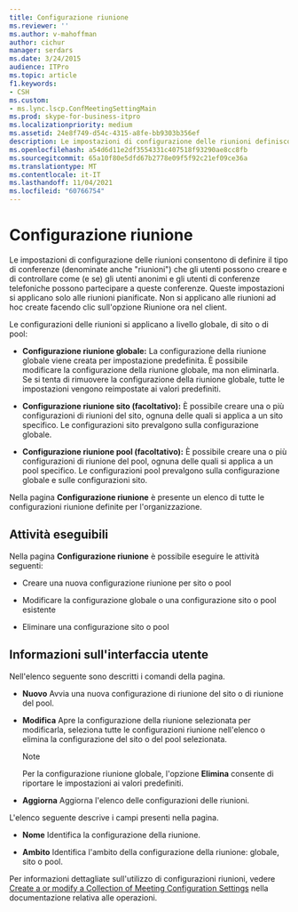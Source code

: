 ```yaml
---
title: Configurazione riunione
ms.reviewer: ''
ms.author: v-mahoffman
author: cichur
manager: serdars
ms.date: 3/24/2015
audience: ITPro
ms.topic: article
f1.keywords:
- CSH
ms.custom:
- ms.lync.lscp.ConfMeetingSettingMain
ms.prod: skype-for-business-itpro
ms.localizationpriority: medium
ms.assetid: 24e8f749-d54c-4315-a8fe-bb9303b356ef
description: Le impostazioni di configurazione delle riunioni definiscono il tipo di conferenze (denominate anche riunioni) che gli utenti possono creare e controllano in che modo (o se) gli utenti anonimi e gli utenti delle conferenze telefoniche con accesso esterno possono partecipare a queste conferenze. Queste impostazioni si applicano solo alle riunioni pianificate. Non si applicano alle riunioni ad hoc create facendo clic sull'opzione Riunione ora nel client.
ms.openlocfilehash: a54d6d11e2df3554331c407518f93290ae8cc8fb
ms.sourcegitcommit: 65a10f80e5dfd67b2778e09f5f92c21ef09ce36a
ms.translationtype: MT
ms.contentlocale: it-IT
ms.lasthandoff: 11/04/2021
ms.locfileid: "60766754"
---
```

# <a name="meeting-configuration"></a>Configurazione riunione

Le impostazioni di configurazione delle riunioni consentono di definire il tipo di conferenze (denominate anche "riunioni") che gli utenti possono creare e di controllare come (e se) gli utenti anonimi e gli utenti di conferenze telefoniche possono partecipare a queste conferenze. Queste impostazioni si applicano solo alle riunioni pianificate. Non si applicano alle riunioni ad hoc create facendo clic sull'opzione Riunione ora nel client.

Le configurazioni delle riunioni si applicano a livello globale, di sito o di pool:

- **Configurazione riunione globale:** La configurazione della riunione globale viene creata per impostazione predefinita. È possibile modificare la configurazione della riunione globale, ma non eliminarla. Se si tenta di rimuovere la configurazione della riunione globale, tutte le impostazioni vengono reimpostate ai valori predefiniti.

- **Configurazione riunione sito (facoltativo):** È possibile creare una o più configurazioni di riunioni del sito, ognuna delle quali si applica a un sito specifico. Le configurazioni sito prevalgono sulla configurazione globale.

- **Configurazione riunione pool (facoltativo):** È possibile creare una o più configurazioni di riunione del pool, ognuna delle quali si applica a un pool specifico. Le configurazioni pool prevalgono sulla configurazione globale e sulle configurazioni sito.

Nella pagina **Configurazione riunione** è presente un elenco di tutte le configurazioni riunione definite per l'organizzazione.

## <a name="tasks-you-can-perform"></a>Attività eseguibili

Nella pagina **Configurazione riunione** è possibile eseguire le attività seguenti:

- Creare una nuova configurazione riunione per sito o pool

- Modificare la configurazione globale o una configurazione sito o pool esistente

- Eliminare una configurazione sito o pool

## <a name="ui-reference"></a>Informazioni sull'interfaccia utente

Nell'elenco seguente sono descritti i comandi della pagina.

- **Nuovo** Avvia una nuova configurazione di riunione del sito o di riunione del pool.

- **Modifica** Apre la configurazione della riunione selezionata per modificarla, seleziona tutte le configurazioni riunione nell'elenco o elimina la configurazione del sito o del pool selezionata.

    > [!NOTE]
    > Per la configurazione riunione globale, l'opzione **Elimina** consente di riportare le impostazioni ai valori predefiniti.

- **Aggiorna** Aggiorna l'elenco delle configurazioni delle riunioni.

L'elenco seguente descrive i campi presenti nella pagina.

- **Nome** Identifica la configurazione della riunione.

- **Ambito** Identifica l'ambito della configurazione della riunione: globale, sito o pool.

Per informazioni dettagliate sull'utilizzo di configurazioni riunioni, vedere [Create a or modify a Collection of Meeting Configuration Settings](/previous-versions/office/lync-server-2013/lync-server-2013-create-or-modify-a-collection-of-meeting-configuration-settings) nella documentazione relativa alle operazioni.